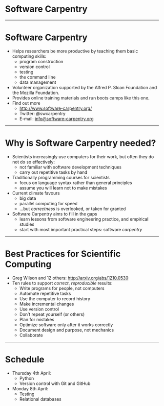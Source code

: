 # Software Carpentry

---

# Software Carpentry

* Helps researchers be more productive by teaching them basic computing skills:
    * program construction
    * version control
    * testing
    * the command line
    * data management
* Volunteer organization supported by the Alfred P. Sloan Foundation and the Mozilla Foundation.
* Provides online training materials and run boots camps like this one.
* Find out more
    * http://www.software-carpentry.org/
    * Twitter: @swcarpentry
    * E-mail: info@software-carpentry.org

---

# Why is Software Carpentry needed?

* Scientists increasingly use computers for their work, but often they do not do so effectively:
    * not familiar with software development techniques
    * carry out repetitive tasks by hand
* Traditionally programming courses for scientists
    * focus on language syntax rather than general principles
    * assume you will learn not to make mistakes
* Current climate favours
    * big data
    * parallel computing for speed
    * ...but *correctness* is overlooked, or taken for granted
* Software Carpentry aims to fill in the gaps
    * learn lessons from software engineering practice, and empirical studies
    * start with most important practical steps: software *carpentry*

---

# Best Practices for Scientific Computing

* Greg Wilson and 12 others: http://arxiv.org/abs/1210.0530
* Ten rules to support *correct*, *reproducible* results:
    * Write programs for people, not computers
    * Automate repetitive tasks
    * Use the computer to record history
    * Make incremental changes
    * Use version control
    * Don’t repeat yourself (or others)
    * Plan for mistakes
    * Optimize software only after it works correctly
    * Document design and purpose, not mechanics
    * Collaborate

---

# Schedule

* Thursday 4th April:
    * Python
    * Version control with Git and GitHub
* Monday 8th April:
    * Testing
    * Relational databases
